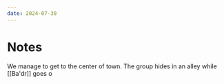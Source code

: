 ```yaml
---
date: 2024-07-30
---
```

# Notes

We manage to get to the center of town. The group hides in an alley while [[Ba'dr]] goes o